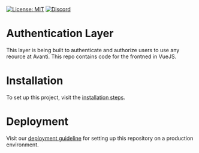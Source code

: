 [![License: MIT](https://img.shields.io/github/license/avantifellows/auth-layer?color=blue&style=flat-square)](LICENSE)
[![Discord](https://img.shields.io/discord/717975833226248303.svg?label=&logo=discord&logoColor=ffffff&color=7389D8&labelColor=6A7EC2&style=flat-square)](https://discord.gg/29qYD7fZtZ)

# Authentication Layer
This layer is being built to authenticate and authorize users to use any reource at Avanti. 
This repo contains code for the frontned in VueJS.

# Installation
To set up this project, visit the [installation steps](docs/INSTALLATION.md).

# Deployment
Visit our [deployment guideline](docs/DEPLOYMENT.md) for setting up this repository on a production environment.

